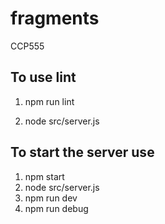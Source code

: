 # fragments

CCP555

## To use lint

1. npm run lint

2. node src/server.js

## To start the server use

1. npm start
2. node src/server.js
3. npm run dev
4. npm run debug
